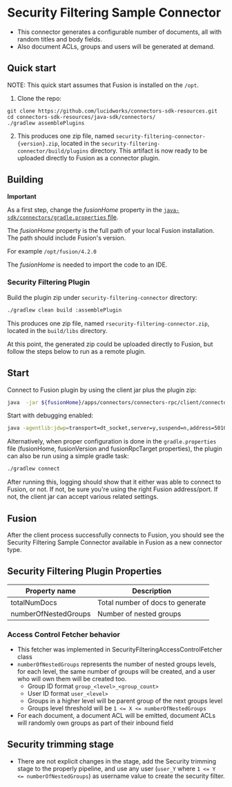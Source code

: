 # Security Filtering Sample Connector

- This connector generates a configurable number of documents, all with random titles and body fields.
- Also document ACLs, groups and users will be generated at demand.

## Quick start

NOTE: This quick start assumes that Fusion is installed on the `/opt`.

1. Clone the repo:
```
git clone https://github.com/lucidworks/connectors-sdk-resources.git
cd connectors-sdk-resources/java-sdk/connectors/
./gradlew assemblePlugins
```

2. This produces one zip file, named `security-filtering-connector-{version}.zip`, located in the `security-filtering-connector/build/plugins` directory.
This artifact is now ready to be uploaded directly to Fusion as a connector plugin.

## Building

**Important**


As a first step, change the _fusionHome_ property in the [`java-sdk/connectors/gradle.properties` file](../../../java-sdk/connectors/gradle.properties).

The _fusionHome_ property is the full path of your local Fusion installation. The path should include Fusion's version.

For example `/opt/fusion/4.2.0`

The _fusionHome_ is needed to import the code to an IDE.

### Security Filtering Plugin

Build the plugin zip under `security-filtering-connector` directory:

```bash
./gradlew clean build :assemblePlugin
```

This produces one zip file, named `rsecurity-filtering-connector.zip`, located in the `build/libs` directory.

At this point, the generated zip could be uploaded directly to Fusion, but follow the steps below to run as a remote plugin.


## Start

Connect to Fusion plugin by using the client jar plus the plugin zip:

```bash
java  -jar ${fusionHome}/apps/connectors/connectors-rpc/client/connector-plugin-client-${fusionVersion}-uberjar.jar build/plugins/security-filtering-connector-{version}.zip
```

Start with debugging enabled:

```bash
java -agentlib:jdwp=transport=dt_socket,server=y,suspend=n,address=5010 -jar ${fusionHome}/apps/connectors/connectors-rpc/client/connector-plugin-client-${fusionVersion}-uberjar.jar build/plugins/security-filtering-connector-{version}.zip
```

Alternatively, when proper configuration is done in the `gradle.properties` file (fusionHome, fusionVersion and fusionRpcTarget properties), the plugin can also be run using a simple gradle task:

```bash
./gradlew connect
```

After running this, logging should show that it either was able to connect to Fusion, or not. If not, be sure you're using the right Fusion address/port. If not, the client jar can accept various related settings.

## Fusion
After the client process successfully connects to Fusion, you should see the Security Filtering Sample Connector available in Fusion as a new connector type.

## Security Filtering Plugin Properties

| Property name | Description |
| ------------- | ----------- |
| totalNumDocs | Total number of docs to generate |
| numberOfNestedGroups | Number of nested groups |

### Access Control Fetcher behavior

- This fetcher was implemented in SecurityFilteringAccessControlFetcher class
- `numberOfNestedGroups` represents the number of nested groups levels, for each level, the same number of groups will be created, and a user who will own them will be created too.
    - Group ID format `group_<level>_<group_count>`
    - User ID format `user_<level>`
    - Groups in a higher level will be parent group of the next groups level
    - Groups level threshold will be `1 <= X <= numberOfNestedGroups`
- For each document, a document ACL will be emitted, document ACLs will randomly own groups as part of their inbound field

## Security trimming stage

- There are not explicit changes in the stage, add the Security trimming stage to the properly pipeline, 
and use any user (`user_Y` where `1 <= Y <= numberOfNestedGroups`) as username value to create the security filter.
